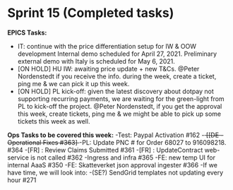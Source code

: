 # Sprint 15 (Completed tasks)

**EPICS Tasks:**
- IT: continue with the price differentiation setup for IW & OOW development
Internal demo scheduled for April 27, 2021.
Preliminary external demo with Italy is scheduled for May 6, 2021.
- [ON HOLD] HU IW: awaiting price update + new T&Cs. @Peter Nordenstedt if you receive the info. during the week, create a ticket, ping me & we can pick it up this week.
- [ON HOLD] PL kick-off: given the latest discovery about dotpay not supporting recurring payments, we are waiting for the green-light from PL to kick-off the project. @Peter Nordenstedt, if you get the approval this week, create tickets, ping me & we might be able to pick up some tickets this week as well.

**Ops Tasks to be covered this week:**
-Test: Paypal Activation #162
-<strike> [[DE - Operational Fixes #363] </strike>
-PL: Update PNC # for Order 68027 to 916098218. #364
-[FR] : Review Claims Submitted #361
-[FR] : UpdateContract web-service is not called #362
-Ingress and infra #365
-FE: new temp UI for internal AaaS #350
-FE: Skatteverket json approval ingester #366
-If we have time, we will look into:
-(SE?) SendGrid templates not updating every hour #271
